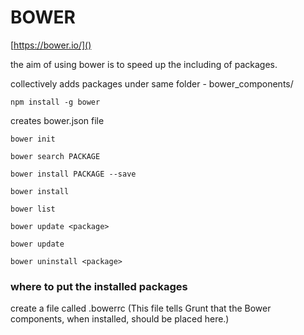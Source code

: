 # BOWER

[https://bower.io/]()

the aim of using bower is to speed up the including of packages.

collectively adds packages under same folder - bower_components/

```
npm install -g bower
```

creates bower.json file

```
bower init
```

```
bower search PACKAGE
```

```
bower install PACKAGE --save
```

```
bower install
```

```
bower list
```

```
bower update <package>
```

```
bower update
```

```
bower uninstall <package>
```

### where to put the installed packages

create a file called .bowerrc (This file tells Grunt that the Bower components, when installed, should be placed here.)
